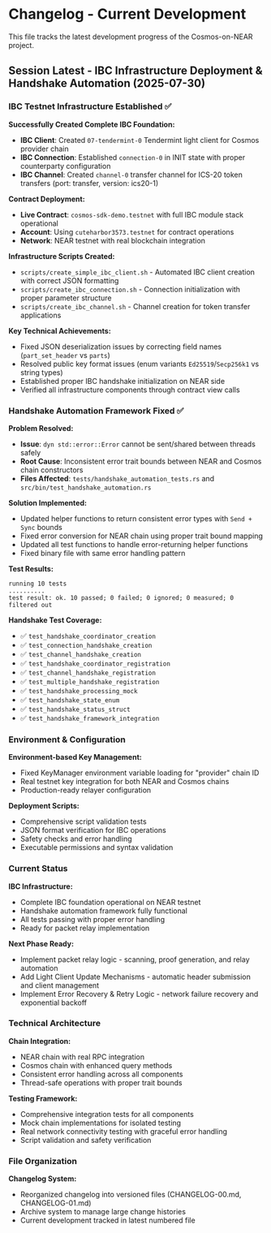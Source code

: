 # Changelog - Current Development

This file tracks the latest development progress of the Cosmos-on-NEAR project.

## Session Latest - IBC Infrastructure Deployment & Handshake Automation (2025-07-30)

### IBC Testnet Infrastructure Established ✅

**Successfully Created Complete IBC Foundation:**
- **IBC Client**: Created `07-tendermint-0` Tendermint light client for Cosmos provider chain
- **IBC Connection**: Established `connection-0` in INIT state with proper counterparty configuration  
- **IBC Channel**: Created `channel-0` transfer channel for ICS-20 token transfers (port: transfer, version: ics20-1)

**Contract Deployment:**
- **Live Contract**: `cosmos-sdk-demo.testnet` with full IBC module stack operational
- **Account**: Using `cuteharbor3573.testnet` for contract operations
- **Network**: NEAR testnet with real blockchain integration

**Infrastructure Scripts Created:**
- `scripts/create_simple_ibc_client.sh` - Automated IBC client creation with correct JSON formatting
- `scripts/create_ibc_connection.sh` - Connection initialization with proper parameter structure
- `scripts/create_ibc_channel.sh` - Channel creation for token transfer applications

**Key Technical Achievements:**
- Fixed JSON deserialization issues by correcting field names (`part_set_header` vs `parts`)
- Resolved public key format issues (enum variants `Ed25519`/`Secp256k1` vs string types)
- Established proper IBC handshake initialization on NEAR side
- Verified all infrastructure components through contract view calls

### Handshake Automation Framework Fixed ✅

**Problem Resolved:**
- **Issue**: `dyn std::error::Error` cannot be sent/shared between threads safely
- **Root Cause**: Inconsistent error trait bounds between NEAR and Cosmos chain constructors
- **Files Affected**: `tests/handshake_automation_tests.rs` and `src/bin/test_handshake_automation.rs`

**Solution Implemented:**
- Updated helper functions to return consistent error types with `Send + Sync` bounds
- Fixed error conversion for NEAR chain using proper trait bound mapping
- Updated all test functions to handle error-returning helper functions
- Fixed binary file with same error handling pattern

**Test Results:**
```
running 10 tests
..........
test result: ok. 10 passed; 0 failed; 0 ignored; 0 measured; 0 filtered out
```

**Handshake Test Coverage:**
- ✅ `test_handshake_coordinator_creation`
- ✅ `test_connection_handshake_creation` 
- ✅ `test_channel_handshake_creation`
- ✅ `test_handshake_coordinator_registration`
- ✅ `test_channel_handshake_registration`
- ✅ `test_multiple_handshake_registration`
- ✅ `test_handshake_processing_mock`
- ✅ `test_handshake_state_enum`
- ✅ `test_handshake_status_struct`
- ✅ `test_handshake_framework_integration`

### Environment & Configuration

**Environment-based Key Management:**
- Fixed KeyManager environment variable loading for "provider" chain ID
- Real testnet key integration for both NEAR and Cosmos chains
- Production-ready relayer configuration

**Deployment Scripts:**
- Comprehensive script validation tests
- JSON format verification for IBC operations
- Safety checks and error handling
- Executable permissions and syntax validation

### Current Status

**IBC Infrastructure:**
- Complete IBC foundation operational on NEAR testnet
- Handshake automation framework fully functional
- All tests passing with proper error handling
- Ready for packet relay implementation

**Next Phase Ready:**
- Implement packet relay logic - scanning, proof generation, and relay automation
- Add Light Client Update Mechanisms - automatic header submission and client management  
- Implement Error Recovery & Retry Logic - network failure recovery and exponential backoff

### Technical Architecture

**Chain Integration:**
- NEAR chain with real RPC integration
- Cosmos chain with enhanced query methods
- Consistent error handling across all components
- Thread-safe operations with proper trait bounds

**Testing Framework:**
- Comprehensive integration tests for all components
- Mock chain implementations for isolated testing
- Real network connectivity testing with graceful error handling
- Script validation and safety verification

### File Organization

**Changelog System:**
- Reorganized changelog into versioned files (CHANGELOG-00.md, CHANGELOG-01.md)
- Archive system to manage large change histories
- Current development tracked in latest numbered file